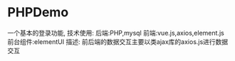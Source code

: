 # PHPDemo
一个基本的登录功能, 技术使用: 后端:PHP,mysql 前端:vue.js,axios,element.js 前台组件:elementUI 描述: 前后端的数据交互主要以类ajax库的axios.js进行数据交互
